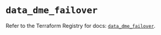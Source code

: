 # `data_dme_failover`

Refer to the Terraform Registry for docs: [`data_dme_failover`](https://registry.terraform.io/providers/dnsmadeeasy/dme/1.0.8/docs/data-sources/failover).
